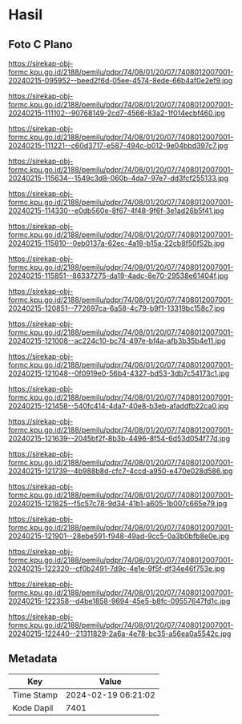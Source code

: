 # Hasil

## Foto C Plano

https://sirekap-obj-formc.kpu.go.id/2188/pemilu/pdpr/74/08/01/20/07/7408012007001-20240215-095952--beed2f6d-05ee-4574-8ede-66b4af0e2ef9.jpg

https://sirekap-obj-formc.kpu.go.id/2188/pemilu/pdpr/74/08/01/20/07/7408012007001-20240215-111102--90768149-2cd7-4566-83a2-1f014ecbf460.jpg

https://sirekap-obj-formc.kpu.go.id/2188/pemilu/pdpr/74/08/01/20/07/7408012007001-20240215-111221--c60d3717-e587-494c-b012-9e04bbd397c7.jpg

https://sirekap-obj-formc.kpu.go.id/2188/pemilu/pdpr/74/08/01/20/07/7408012007001-20240215-115634--1549c3d8-060b-4da7-97e7-dd3fcf255133.jpg

https://sirekap-obj-formc.kpu.go.id/2188/pemilu/pdpr/74/08/01/20/07/7408012007001-20240215-114330--e0db560e-8f67-4f48-9f6f-3e1ad26b5f41.jpg

https://sirekap-obj-formc.kpu.go.id/2188/pemilu/pdpr/74/08/01/20/07/7408012007001-20240215-115810--0eb0137a-62ec-4a18-b15a-22cb8f50f52b.jpg

https://sirekap-obj-formc.kpu.go.id/2188/pemilu/pdpr/74/08/01/20/07/7408012007001-20240215-115851--86337275-da19-4adc-8e70-29538e61404f.jpg

https://sirekap-obj-formc.kpu.go.id/2188/pemilu/pdpr/74/08/01/20/07/7408012007001-20240215-120851--772697ca-6a58-4c79-b9f1-13319bc158c7.jpg

https://sirekap-obj-formc.kpu.go.id/2188/pemilu/pdpr/74/08/01/20/07/7408012007001-20240215-121008--ac224c10-bc74-497e-bf4a-afb3b35b4e11.jpg

https://sirekap-obj-formc.kpu.go.id/2188/pemilu/pdpr/74/08/01/20/07/7408012007001-20240215-121048--0f0919e0-56b4-4327-bd53-3db7c54173c1.jpg

https://sirekap-obj-formc.kpu.go.id/2188/pemilu/pdpr/74/08/01/20/07/7408012007001-20240215-121458--540fc414-4da7-40e8-b3eb-afaddfb22ca0.jpg

https://sirekap-obj-formc.kpu.go.id/2188/pemilu/pdpr/74/08/01/20/07/7408012007001-20240215-121639--2045bf2f-8b3b-4496-8f54-6d53d054f77d.jpg

https://sirekap-obj-formc.kpu.go.id/2188/pemilu/pdpr/74/08/01/20/07/7408012007001-20240215-121739--4b988b8d-cfc7-4ccd-a950-e470e028d586.jpg

https://sirekap-obj-formc.kpu.go.id/2188/pemilu/pdpr/74/08/01/20/07/7408012007001-20240215-121825--f5c57c78-9d34-41b1-a605-1b007c665e79.jpg

https://sirekap-obj-formc.kpu.go.id/2188/pemilu/pdpr/74/08/01/20/07/7408012007001-20240215-121901--28ebe591-f948-49ad-9cc5-0a3b0bfb8e0e.jpg

https://sirekap-obj-formc.kpu.go.id/2188/pemilu/pdpr/74/08/01/20/07/7408012007001-20240215-122320--cf0b2491-7d9c-4e1e-9f5f-df34e46f753e.jpg

https://sirekap-obj-formc.kpu.go.id/2188/pemilu/pdpr/74/08/01/20/07/7408012007001-20240215-122358--d4be1858-9694-45e5-b8fc-09557647fd1c.jpg

https://sirekap-obj-formc.kpu.go.id/2188/pemilu/pdpr/74/08/01/20/07/7408012007001-20240215-122440--21311829-2a6a-4e78-bc35-a56ea0a5542c.jpg


## Metadata

| Key        | Value               |
| ---------- | ------------------- |
| Time Stamp | 2024-02-19 06:21:02 |
| Kode Dapil | 7401                |



